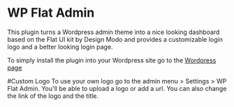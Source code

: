 # WP Flat Admin
This plugin turns a Wordpress admin theme into a nice looking dashboard based on the Flat UI kit by Design Modo and provides a customizable login logo and a better looking login page.

To simply install the plugin into your Wordpress site go to the [Wordpress page](https://wordpress.org/plugins/wp-flatadmin/)

#Custom Logo
To use your own logo go to the admin menu > Settings > WP Flat Admin. You'll be able to upload a logo or add a url. You can also change the link of the logo and the title.
